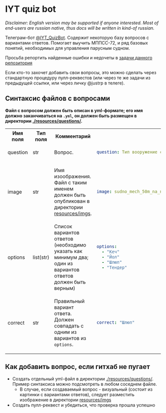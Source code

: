 # IYT quiz bot

_Disclaimer: English version may be supported if anyone interested. Most of end-users are russian native, thus docs will be written in kind-of russian._

Телеграм-бот [@IYT_QuizBot](http://t.me/IYT_QuizBot).
Содержит некоторую базу вопросов с вариантами ответов. Помогает выучить МППСС-72, и ряд базовых понятий, необходимых для управления парусным судном.

Просьба репортить найденные ошибки и недочеты в [задачи данного репозитория](https://github.com/justrp/iyt-bot/issues/new)

Если кто-то захочет добавить свои вопросы, это можно сделать через стандартную процедуру пулл-реквестов (или через те же задачи из предыдущей ссылки, или через личку @justrp в телеге).

## Синтаксис файлов с вопросами

**Файл с вопросом должен быть описан в yml-формате; его имя должно заканчиваться на `.yml`, он должен быть размещен в директории [./resources/questions/](resources/questions).**

<!-- sorry for that syntax, but markdown still does not support multiline  code blocks with syntax highlighting in any other way but html with no indentation -->
<table>
<tr>
<th>Имя поля</th>
<th>Тип поля</th>
<th>Комментарий</th>
<th>Пример значения</th>
</tr>
<tr>
<td>question</td>
<td>str</td>
<td>

Вопрос.
</td>
<td>

```yaml
question: Тип вооружение с косым гротом и одним стакселем называется..
```
</td>
</tr>
<tr>
<td>image</td>
<td>str</td>
<td>

Имя изоображения. Файл с таким именем должен быть опубликован в директории [resources/imgs](resources/imgs).</td>
<td>

```yaml
image: sudno_mech_50m_na_nas.png
```
</td>
</tr>
<tr>
<td>options</td>
<td>list(str)</td>
<td>Список вариантов ответов (необходимо указать как минимум два; один из вариантов ответов должен быть верным)</td>
<td>

```yml
options:
  - "Кеч"
  - "Йол"
  - "Шлюп"
  - "Тендер"
```
</td>
</tr>
<tr>
<td>correct</td>
<td>str</td>
<td>

Правильный вариант ответа. Должен совпадать с одним из вариантов из `options`.
</td>
<td>

```yml
correct: "Шлюп"
```
</td>
</tr>
</table>

## Как добавить вопрос, если гитхаб не пугает
* Создать отдельный yml-файл в директории [./resources/questions/](resources/questions). Пример синтаксиса можно подсмотреть в любом соседнем файле.
    * В случае, если создаваемый вопрос - визуальный (состоит из картинки с вариантами ответов), следует разместить изображение в директории [resources/imgs](.resources/imgs)
* Создать пулл-реквест и убедиться, что проверка прошла успешно
